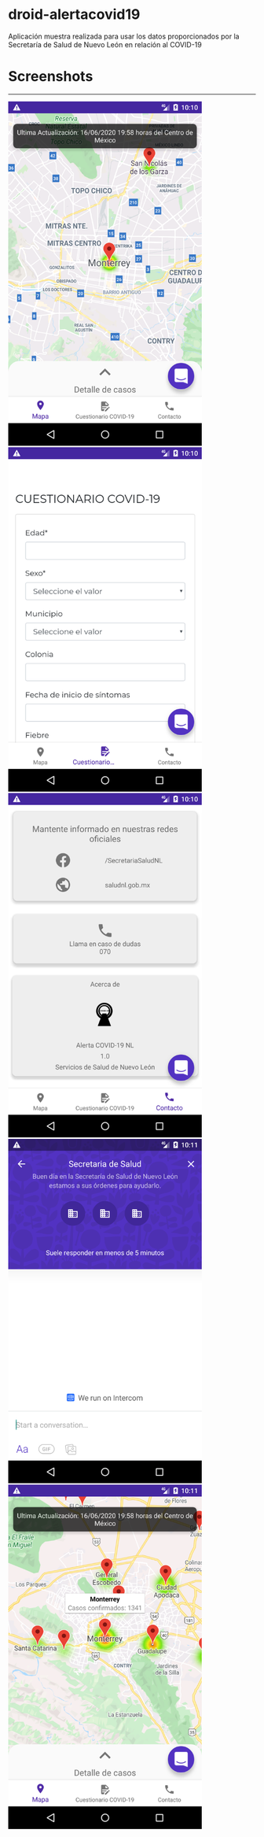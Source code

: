 # droid-alertacovid19
Aplicación muestra realizada para usar los datos proporcionados por la Secretaría de Salud de Nuevo León en relación al COVID-19

# Screenshots
___
<img height="700" src="https://github.com/TheRadikalStyle/droid-alertacovid19/blob/master/screenshots/screenshot_1.png" />
<br>
<img height="700" src="https://github.com/TheRadikalStyle/droid-alertacovid19/blob/master/screenshots/screenshot_2.png" />
<br>
<img height="700" src="https://github.com/TheRadikalStyle/droid-alertacovid19/blob/master/screenshots/screenshot_3.png" />
<br>
<img height="700" src="https://github.com/TheRadikalStyle/droid-alertacovid19/blob/master/screenshots/screenshot_4.png" />
<br>
<img height="700" src="https://github.com/TheRadikalStyle/droid-alertacovid19/blob/master/screenshots/screenshot_5.png" />
<br>
